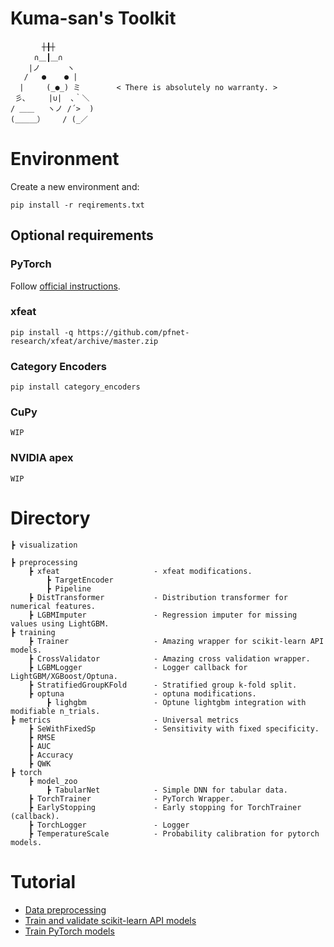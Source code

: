 # Kuma-san's Toolkit

```
　 　 　┼╂┼
　 　 ∩＿┃＿∩
    |ノ      ヽ
   /   ●    ● |
  |     (_●_) ミ        < There is absolutely no warranty. >
 彡､     |∪|  ､｀＼ 
/ ＿＿   ヽノ /´>  )
(＿＿＿）    / (_／
```

# Environment
Create a new environment and:

`pip install -r reqirements.txt`
## Optional requirements
### PyTorch
Follow [official instructions](https://pytorch.org/get-started/locally/).
### xfeat
`pip install -q https://github.com/pfnet-research/xfeat/archive/master.zip`
### Category Encoders
`pip install category_encoders`
### CuPy
`WIP`
### NVIDIA apex
`WIP`


# Directory
```
┣ visualization
    
┣ preprocessing
    ┣ xfeat                     - xfeat modifications.
        ┣ TargetEncoder
        ┣ Pipeline
    ┣ DistTransformer           - Distribution transformer for numerical features. 
    ┣ LGBMImputer               - Regression imputer for missing values using LightGBM.
┣ training
    ┣ Trainer                   - Amazing wrapper for scikit-learn API models.
    ┣ CrossValidator            - Amazing cross validation wrapper.
    ┣ LGBMLogger                - Logger callback for LightGBM/XGBoost/Optuna.
    ┣ StratifiedGroupKFold      - Stratified group k-fold split.
    ┣ optuna                    - optuna modifications.
        ┣ lighgbm               - Optune lightgbm integration with modifiable n_trials.
┣ metrics                       - Universal metrics
    ┣ SeWithFixedSp             - Sensitivity with fixed specificity.
    ┣ RMSE
    ┣ AUC
    ┣ Accuracy
    ┣ QWK
┣ torch
    ┣ model_zoo
        ┣ TabularNet            - Simple DNN for tabular data.
    ┣ TorchTrainer              - PyTorch Wrapper.
    ┣ EarlyStopping             - Early stopping for TorchTrainer (callback).
    ┣ TorchLogger               - Logger
    ┣ TemperatureScale          - Probability calibration for pytorch models.

```

# Tutorial
- [Data preprocessing](examples/Data_preprocessing.ipynb)
- [Train and validate scikit-learn API models](examples/Train_and_validate_models.ipynb)
- [Train PyTorch models](examples/Train_pytorch_models.ipynb)